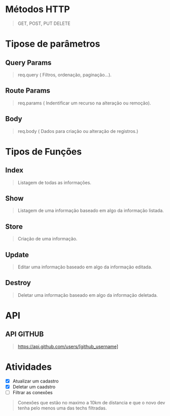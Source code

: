 # Métodos HTTP
> GET, POST, PUT DELETE 

# Tipose de parâmetros

## Query Params
> req.query ( Filtros, ordenação, paginação...).
## Route Params
> req.params ( Indentificar um recurso na alteração ou remoção).
## Body
> req.body ( Dados para criação ou alteração de registros.)

# Tipos de Funções

## Index
> Listagem de todas as informações.
## Show
> Listagem de uma informação baseado em algo da informação listada.
## Store
> Criação de uma informação.
## Update
> Editar uma informação baseado em algo da informação editada.
## Destroy
> Deletar uma informação baseado em algo da informação deletada.
# API

## API GITHUB
> https://api.github.com/users/[github_username]



# Atividades 

- [x] Atualizar um cadastro
- [x] Deletar um caadstro
- [ ] Filtrar as conexões
> Conexões que estão no maximo a 10km de distancia e que o novo dev tenha pelo menos 
> uma das techs filtradas.